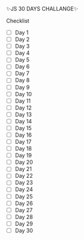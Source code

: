 ✨JS 30 DAYS CHALLANGE✨

Checklist
- [ ]  Day 1
- [ ]  Day 2
- [ ]  Day 3
- [ ]  Day 4
- [ ]  Day 5
- [ ]  Day 6
- [ ]  Day 7
- [ ]  Day 8
- [ ]  Day 9
- [ ]  Day 10
- [ ]  Day 11
- [ ]  Day 12
- [ ]  Day 13
- [ ]  Day 14
- [ ]  Day 15
- [ ]  Day 16
- [ ]  Day 17
- [ ]  Day 18
- [ ]  Day 19
- [ ]  Day 20
- [ ]  Day 21
- [ ]  Day 22
- [ ]  Day 23
- [ ]  Day 24
- [ ]  Day 25
- [ ]  Day 26
- [ ]  Day 27
- [ ]  Day 28
- [ ]  Day 29
- [ ]  Day 30
